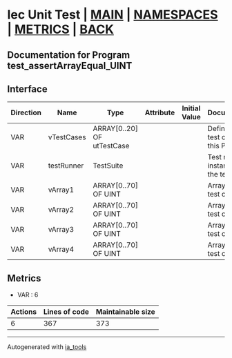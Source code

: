 # Iec Unit Test | [MAIN] | [NAMESPACES] | [METRICS] | [BACK]  

## Documentation for Program test_assertArrayEqual_UINT  

## Interface  

| Direction | Name | Type | Attribute | Initial Value | Documentation |
| --------- | ---- | ---- | --------- | ------------- | ------------- |
| VAR | vTestCases | ARRAY[0..20] OF utTestCase |  |  | Definition of all test cases for this POU |  
| VAR | testRunner | TestSuite |  |  | Test runner instance to run the tests |  
| VAR | vArray1 | ARRAY[0..70] OF UINT |  |  | Array data 1 of test case 1 |  
| VAR | vArray2 | ARRAY[0..70] OF UINT |  |  | Array data 2 of test case 1 |  
| VAR | vArray3 | ARRAY[0..70] OF UINT |  |  | Array data 3 of test case 2 |  
| VAR | vArray4 | ARRAY[0..70] OF UINT |  |  | Array data 4 of test case 2 |  


## Metrics  

- VAR : 6

| Actions | Lines of code | Maintainable size |
| ------- | ------------- | ----------------- |
| 6 | 367 | 373 |

---
Autogenerated with [ia_tools](https://github.com/tkucic/ia_tools)  

[MAIN]: ../../../../index.md
[NAMESPACES]: ../../nsList.md
[METRICS]: ../../../metrics.md
[BACK]: ../nsMain.md

